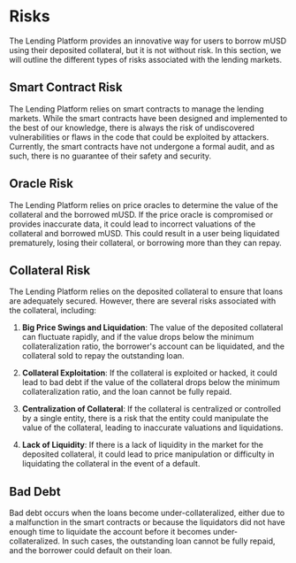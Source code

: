 # Risks

The Lending Platform provides an innovative way for users to borrow mUSD using their deposited collateral, but it is not without risk. In this section, we will outline the different types of risks associated with the lending markets.

## Smart Contract Risk

The Lending Platform relies on smart contracts to manage the lending markets. While the smart contracts have been designed and implemented to the best of our knowledge, there is always the risk of undiscovered vulnerabilities or flaws in the code that could be exploited by attackers. Currently, the smart contracts have not undergone a formal audit, and as such, there is no guarantee of their safety and security.

## Oracle Risk

The Lending Platform relies on price oracles to determine the value of the collateral and the borrowed mUSD. If the price oracle is compromised or provides inaccurate data, it could lead to incorrect valuations of the collateral and borrowed mUSD. This could result in a user being liquidated prematurely, losing their collateral, or borrowing more than they can repay.

## Collateral Risk

The Lending Platform relies on the deposited collateral to ensure that loans are adequately secured. However, there are several risks associated with the collateral, including:

1. **Big Price Swings and Liquidation**: The value of the deposited collateral can fluctuate rapidly, and if the value drops below the minimum collateralization ratio, the borrower's account can be liquidated, and the collateral sold to repay the outstanding loan.

2. **Collateral Exploitation**: If the collateral is exploited or hacked, it could lead to bad debt if the value of the collateral drops below the minimum collateralization ratio, and the loan cannot be fully repaid.

3. **Centralization of Collateral**: If the collateral is centralized or controlled by a single entity, there is a risk that the entity could manipulate the value of the collateral, leading to inaccurate valuations and liquidations.

4. **Lack of Liquidity**: If there is a lack of liquidity in the market for the deposited collateral, it could lead to price manipulation or difficulty in liquidating the collateral in the event of a default.

## Bad Debt

Bad debt occurs when the loans become under-collateralized, either due to a malfunction in the smart contracts or because the liquidators did not have enough time to liquidate the account before it becomes under-collateralized. In such cases, the outstanding loan cannot be fully repaid, and the borrower could default on their loan.